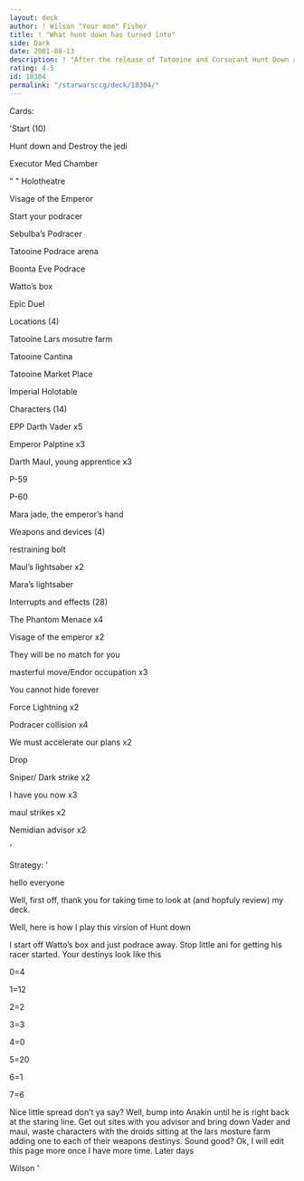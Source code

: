 ```yaml
---
layout: deck
author: ! Wilson "Your mom" Fisher
title: ! "What hunt down has turned into"
side: Dark
date: 2001-08-13
description: ! "After the release of Tatooine and Corsucant Hunt Down and destroy the jedi has turn into a podracing/dueling machine."
rating: 4.5
id: 18304
permalink: "/starwarsccg/deck/18304/"
---
```

Cards: 

'Start (10)

Hunt down and Destroy the jedi

Executor Med Chamber

"      " Holotheatre

Visage of the Emperor

Start your podracer

Sebulba’s Podracer

Tatooine Podrace arena

Boonta Eve Podrace

Watto’s box

Epic Duel


Locations (4)

Tatooine Lars mosutre farm

Tatooine Cantina

Tatooine Market Place

Imperial Holotable


Characters (14)

EPP Darth Vader x5

Emperor Palptine x3

Darth Maul, young apprentice x3

P-59

P-60

Mara jade, the emperor’s hand


Weapons and devices (4)

restraining bolt

Maul’s lightsaber x2

Mara’s lightsaber


Interrupts and effects (28)

The Phantom Menace x4

Visage of the emperor x2

They will be no match for you

masterful move/Endor occupation x3

You cannot hide forever

Force Lightning x2

Podracer collision x4

We must accelerate our plans x2

Drop

Sniper/ Dark strike x2

I have you now x3

maul strikes x2

Nemidian advisor x2

'

Strategy: '

hello everyone


Well, first off, thank you for taking time to look at (and hopfuly review) my deck.


Well, here is how I play this virsion of Hunt down


I start off Watto’s box and just podrace away.  Stop little ani for getting his racer started.  Your destinys look like this

0=4

1=12

2=2

3=3

4=0

5=20

6=1

7=6



Nice little spread don’t ya say?  Well, bump into Anakin until he is right back at the staring line.  Get out sites with you advisor and bring down Vader and maul, waste characters with the droids sitting at the lars mosture farm adding one to each of their weapons destinys.  Sound good?  Ok, I will edit this page more once I have more time.  Later days



Wilson '
